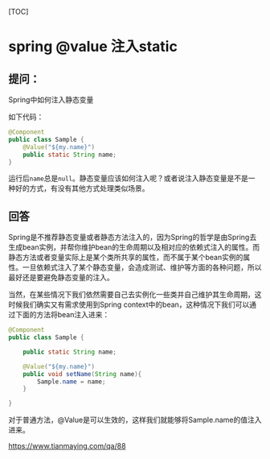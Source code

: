 [TOC]



# spring @value 注入static



## 提问：

Spring中如何注入静态变量 

如下代码：

```Java
@Component
public class Sample {
    @Value("${my.name}")
    public static String name;
}

```

运行后`name`总是`null`。静态变量应该如何注入呢？或者说注入静态变量是不是一种好的方式，有没有其他方式处理类似场景。



## 回答

 Spring是不推荐静态变量或者静态方法注入的，因为Spring的哲学是由Spring去生成bean实例，并帮你维护bean的生命周期以及相对应的依赖式注入的属性。而静态方法或者变量实际上是某个类所共享的属性，而不属于某个bean实例的属性。一旦依赖式注入了某个静态变量，会造成测试、维护等方面的各种问题，所以最好还是要避免静态变量的注入。

当然，在某些情况下我们依然需要自己去实例化一些类并自己维护其生命周期，这时候我们确实又有需求使用到Spring context中的bean，这种情况下我们可以通过下面的方法将bean注入进来：

```java
@Component
public class Sample {

    public static String name;

    @Value("${my.name}")
    public void setName(String name){
        Sample.name = name;
    }

}
```

对于普通方法，@Value是可以生效的，这样我们就能够将Sample.name的值注入进来。





https://www.tianmaying.com/qa/88